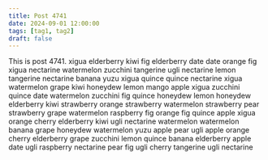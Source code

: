```yaml
---
title: Post 4741
date: 2024-09-01 12:00:00
tags: [tag1, tag2]
draft: false
---
```

This is post 4741.
xigua
elderberry
kiwi
fig
elderberry
date
date
orange
fig
xigua
nectarine
watermelon
zucchini
tangerine
ugli
nectarine
lemon
tangerine
nectarine
banana
yuzu
xigua
quince
quince
nectarine
xigua
watermelon
grape
kiwi
honeydew
lemon
mango
apple
xigua
zucchini
quince
date
watermelon
zucchini
fig
quince
honeydew
lemon
honeydew
elderberry
kiwi
strawberry
orange
strawberry
watermelon
strawberry
pear
strawberry
grape
watermelon
raspberry
fig
orange
fig
quince
apple
xigua
orange
cherry
elderberry
kiwi
ugli
nectarine
watermelon
watermelon
banana
grape
honeydew
watermelon
yuzu
apple
pear
ugli
apple
orange
cherry
elderberry
grape
zucchini
lemon
quince
banana
elderberry
apple
date
ugli
raspberry
nectarine
pear
fig
ugli
cherry
tangerine
ugli
nectarine
